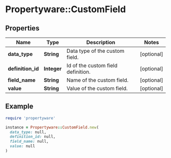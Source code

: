# Propertyware::CustomField

## Properties

| Name | Type | Description | Notes |
| ---- | ---- | ----------- | ----- |
| **data_type** | **String** | Data type of the custom field. | [optional] |
| **definition_id** | **Integer** | Id of the custom field definition. | [optional] |
| **field_name** | **String** | Name of the custom field. | [optional] |
| **value** | **String** | Value of the custom field. | [optional] |

## Example

```ruby
require 'propertyware'

instance = Propertyware::CustomField.new(
  data_type: null,
  definition_id: null,
  field_name: null,
  value: null
)
```

